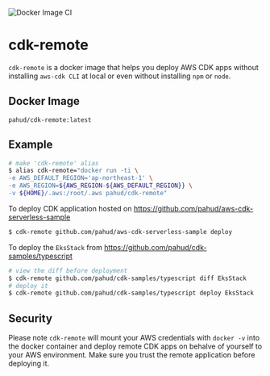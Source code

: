 ![Docker Image CI](https://github.com/pahud/cdk-remote/workflows/Docker%20Image%20CI/badge.svg)

# cdk-remote

`cdk-remote` is a docker image that helps you deploy AWS CDK apps without installing `aws-cdk CLI` at local or even without installing `npm` or `node`.

## Docker Image

`pahud/cdk-remote:latest`

## Example

```sh
# make 'cdk-remote' alias
$ alias cdk-remote="docker run -ti \
-e AWS_DEFAULT_REGION='ap-northeast-1' \
-e AWS_REGION=${AWS_REGION-${AWS_DEFAULT_REGION}} \
-v ${HOME}/.aws:/root/.aws pahud/cdk-remote"
```

To deploy CDK application hosted on https://github.com/pahud/aws-cdk-serverless-sample

```bash
$ cdk-remote github.com/pahud/aws-cdk-serverless-sample deploy
```

To deploy the `EksStack` from https://github.com/pahud/cdk-samples/typescript

```bash
# view the diff before deployment
$ cdk-remote github.com/pahud/cdk-samples/typescript diff EksStack
# deploy it
$ cdk-remote github.com/pahud/cdk-samples/typescript deploy EksStack
```


## Security

Please note `cdk-remote` will mount your AWS credentials with `docker -v` into the docker container and deploy remote CDK apps on behalve of yourself to your AWS environment. Make sure you trust the remote application before deploying it.
